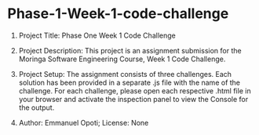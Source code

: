 # Phase-1-Week-1-code-challenge
1. Project Title: Phase One Week 1 Code Challenge
2. Project Description: This project is an assignment submission for the Moringa Software Engineering Course, Week 1 Code Challenge.

3. Project Setup: The assignment consists of three challenges. Each solution has been provided in a separate .js file with the name of the challenge. For each challenge, please open each respective .html file in your browser and activate the inspection panel to view the Console for the output.

4. Author: Emmanuel Opoti; License: None
